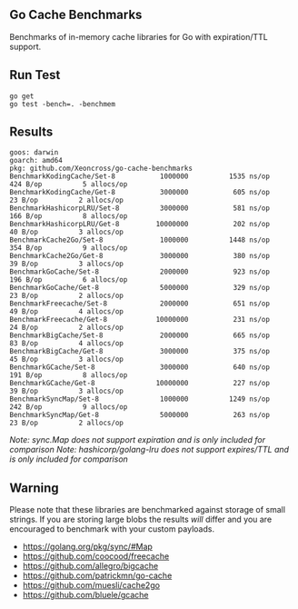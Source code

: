## Go Cache Benchmarks

Benchmarks of in-memory cache libraries for Go with expiration/TTL support.

## Run Test

    go get
    go test -bench=. -benchmem

## Results

    goos: darwin
    goarch: amd64
    pkg: github.com/Xeoncross/go-cache-benchmarks
    BenchmarkKodingCache/Set-8         	 1000000	      1535 ns/op	     424 B/op	       5 allocs/op
    BenchmarkKodingCache/Get-8         	 3000000	       605 ns/op	      23 B/op	       2 allocs/op
    BenchmarkHashicorpLRU/Set-8        	 3000000	       581 ns/op	     166 B/op	       8 allocs/op
    BenchmarkHashicorpLRU/Get-8        	10000000	       202 ns/op	      40 B/op	       3 allocs/op
    BenchmarkCache2Go/Set-8            	 1000000	      1448 ns/op	     354 B/op	       9 allocs/op
    BenchmarkCache2Go/Get-8            	 3000000	       380 ns/op	      39 B/op	       3 allocs/op
    BenchmarkGoCache/Set-8             	 2000000	       923 ns/op	     196 B/op	       6 allocs/op
    BenchmarkGoCache/Get-8             	 5000000	       329 ns/op	      23 B/op	       2 allocs/op
    BenchmarkFreecache/Set-8           	 2000000	       651 ns/op	      49 B/op	       4 allocs/op
    BenchmarkFreecache/Get-8           	10000000	       231 ns/op	      24 B/op	       2 allocs/op
    BenchmarkBigCache/Set-8            	 2000000	       665 ns/op	      83 B/op	       4 allocs/op
    BenchmarkBigCache/Get-8            	 3000000	       375 ns/op	      45 B/op	       3 allocs/op
    BenchmarkGCache/Set-8              	 3000000	       640 ns/op	     191 B/op	       8 allocs/op
    BenchmarkGCache/Get-8              	10000000	       227 ns/op	      39 B/op	       3 allocs/op
    BenchmarkSyncMap/Set-8             	 1000000	      1249 ns/op	     242 B/op	       9 allocs/op
    BenchmarkSyncMap/Get-8             	 5000000	       263 ns/op	      23 B/op	       2 allocs/op


_Note: sync.Map does not support expiration and is only included for comparison_
_Note: hashicorp/golang-lru does not support expires/TTL and is only included for comparison_


## Warning

Please note that these libraries are benchmarked against storage of small strings. If you are storing large blobs the results _will_ differ and you are encouraged to benchmark with your custom payloads.

- https://golang.org/pkg/sync/#Map
- https://github.com/coocood/freecache
- https://github.com/allegro/bigcache
- https://github.com/patrickmn/go-cache
- https://github.com/muesli/cache2go
- https://github.com/bluele/gcache

